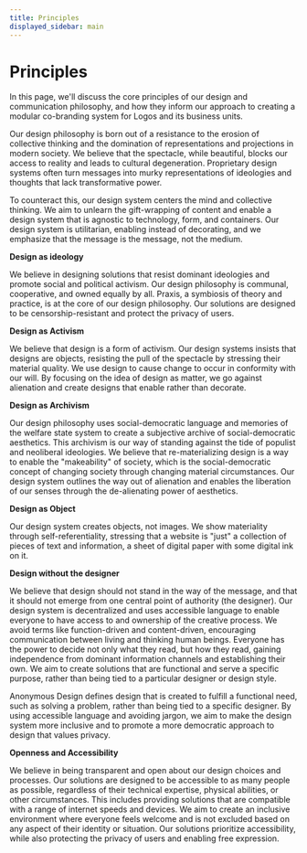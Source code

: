 ```yaml
---
title: Principles
displayed_sidebar: main
---
```


# Principles

In this page, we'll discuss the core principles of our design and communication philosophy, and how they inform our approach to creating a modular co-branding system for Logos and its business units.

Our design philosophy is born out of a resistance to the erosion of collective thinking and the domination of representations and projections in modern society. We believe that the spectacle, while beautiful, blocks our access to reality and leads to cultural degeneration. Proprietary design systems often turn messages into murky representations of ideologies and thoughts that lack transformative power.

To counteract this, our design system centers the mind and collective thinking. We aim to unlearn the gift-wrapping of content and enable a design system that is agnostic to technology, form, and containers. Our design system is utilitarian, enabling instead of decorating, and we emphasize that the message is the message, not the medium.

**Design as ideology**

We believe in designing solutions that resist dominant ideologies and promote social and political activism. Our design philosophy is communal, cooperative, and owned equally by all. Praxis, a symbiosis of theory and practice, is at the core of our design philosophy. Our solutions are designed to be censorship-resistant and protect the privacy of users.

**Design as Activism**

We believe that design is a form of activism. Our design systems insists that designs are objects, resisting the pull of the spectacle by stressing their material quality. We use design to cause change to occur in conformity with our will. By focusing on the idea of design as matter, we go against alienation and create designs that enable rather than decorate.

**Design as Archivism**

Our design philosophy uses social-democratic language and memories of the welfare state system to create a subjective archive of social-democratic aesthetics. This archivism is our way of standing against the tide of populist and neoliberal ideologies. We believe that re-materializing design is a way to enable the "makeability" of society, which is the social-democratic concept of changing society through changing material circumstances. Our design system outlines the way out of alienation and enables the liberation of our senses through the de-alienating power of aesthetics.

**Design as Object**

Our design system creates objects, not images. We show materiality through self-referentiality, stressing that a website is "just" a collection of pieces of text and information, a sheet of digital paper with some digital ink on it.

**Design without the designer**

We believe that design should not stand in the way of the message, and that it should not emerge from one central point of authority (the designer). Our design system is decentralized and uses accessible language to enable everyone to have access to and ownership of the creative process. We avoid terms like function-driven and content-driven, encouraging communication between living and thinking human beings. Everyone has the power to decide not only what they read, but how they read, gaining independence from dominant information channels and establishing their own. We aim to create solutions that are functional and serve a specific purpose, rather than being tied to a particular designer or design style. 

Anonymous Design defines design that is created to fulfill a functional need, such as solving a problem, rather than being tied to a specific designer. By using accessible language and avoiding jargon, we aim to make the design system more inclusive and to promote a more democratic approach to design that values privacy.

**Openness and Accessibility**

We believe in being transparent and open about our design choices and processes. Our solutions are designed to be accessible to as many people as possible, regardless of their technical expertise, physical abilities, or other circumstances. This includes providing solutions that are compatible with a range of internet speeds and devices. We aim to create an inclusive environment where everyone feels welcome and is not excluded based on any aspect of their identity or situation. Our solutions prioritize accessibility, while also protecting the privacy of users and enabling free expression.